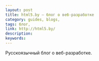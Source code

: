 ```yaml
---
layout: post
title: html5.by — блог о веб-разработке
category: guides, blogs, 
tags: блог, 
link: http://html5.by/
description: 
keywords: 
---
```


<p>Русскоязычный блог о веб-разработке.</p>
